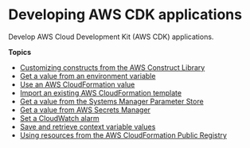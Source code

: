 # Developing AWS CDK applications<a name="develop"></a>

Develop AWS Cloud Development Kit \(AWS CDK\) applications\.

**Topics**
+ [Customizing constructs from the AWS Construct Library](cfn_layer.md)
+ [Get a value from an environment variable](get_env_var.md)
+ [Use an AWS CloudFormation value](get_cfn_param.md)
+ [Import an existing AWS CloudFormation template](use_cfn_template.md)
+ [Get a value from the Systems Manager Parameter Store](get_ssm_value.md)
+ [Get a value from AWS Secrets Manager](get_secrets_manager_value.md)
+ [Set a CloudWatch alarm](how_to_set_cw_alarm.md)
+ [Save and retrieve context variable values](get_context_var.md)
+ [Using resources from the AWS CloudFormation Public Registry](use_cfn_public_registry.md)